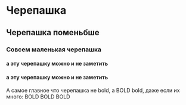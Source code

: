 # Черепашка
## Черепашка поменьбше
### Совсем маленькая черепашка
#### а эту черепашку можно и не заметить
#### а эту черепашку можно и не заметить
А самое главное что черепашка не bold, а BOLD bold, даже если их много: BOLD BOLD BOLD

